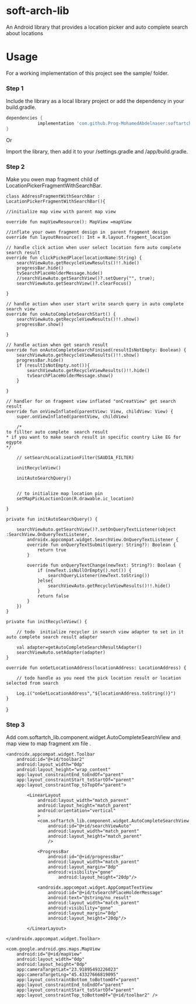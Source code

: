 # soft-arch-lib
An Android library that provides a location picker and auto complete search about locations

# Usage
For a working implementation of this project see the sample/ folder.

### Step 1

Include the library as a local library project or add the dependency in your build.gradle.

```groovy
dependencies {
	        implementation 'com.github.Prog-MohamedAbdelnaser:softartch-lib:Tag'
}
```
Or

Import the library, then add it to your /settings.gradle and /app/build.gradle. 

### Step 2
Make you owen map fragment child of LocationPickerFragmentWithSearchBar.



    class AddressFragmentWithSearchBar : LocationPickerFragmentWithSearchBar(){

    //initialize map view with parent map view

    override fun mapViewResource(): MapView =mapView

    //inflate your owen fragment design in  parent fragment design 
    override fun layoutResource(): Int = R.layout.fragment_location

    // handle click action when user select location form auto complete search result
    override fun clickPickedPlace(locationName:String) {
        searchViewAuto.getRecycleViewResults()!!.hide()
        progressBar.hide()
        tvSearchPlaceHolderMessage.hide()
        //searchViewAuto.getSearchView()?.setQuery("", true);
        searchViewAuto.getSearchView()?.clearFocus()

    }
    
    // handle action when user start write search query in auto complete search view
    override fun onAutoCompleteSearchStart() {
        searchViewAuto.getRecycleViewResults()!!.show()
        progressBar.show()

    }

    // handle action when get search result 
    override fun onAutoCompleteSearchFinised(resultIsNotEmpty: Boolean) {
        searchViewAuto.getRecycleViewResults()!!.show()
        progressBar.hide()
        if (resultIsNotEmpty.not()){
            searchViewAuto.getRecycleViewResults()!!.hide()
            tvSearchPlaceHolderMessage.show()
        }

    }

    // handler for on fragment view inflated "onCreatView" get search result 
    override fun onViewInflated(parentView: View, childView: View) {
        super.onViewInflated(parentView, childView)

        /*
	to fillter auto complete  search result 
	* if you want to make search result in specific country Like EG for egypte
	*/
	
        // setSearchLocalizationFilter(SAUDIA_FILTER)

        initRecycleView()

        initAutoSearchQuery()

	     
        // to initialize map location pin 
        setMapPickLoctionIcon(R.drawable.ic_location)
    
    }

    private fun initAutoSearchQuery() {

        searchViewAuto.getSearchView()?.setOnQueryTextListener(object :SearchView.OnQueryTextListener,
            androidx.appcompat.widget.SearchView.OnQueryTextListener {
            override fun onQueryTextSubmit(query: String?): Boolean {
                return true
            }

            override fun onQueryTextChange(newText: String?): Boolean {
                if (newText.isNullOrEmpty().not()) {
                    searchQueryListener(newText.toString())
                }else{
                    searchViewAuto.getRecycleViewResults()!!.hide()
                }
                return false
            }
        })
    }

    private fun initRecycleView() {

        // todo  initialize recycler in search view adapter to set in it auto complete search result adapter
        
        val adapter=getAutoCompleteSearchResultAdapter()
        searchViewAuto.setAdapter(adapter)
    }

    override fun onGetLocationAddress(locationAddress: LocationAddress) {

        // todo handle as you need the pick location result or location selected from search

        Log.i("onGetLocationAddress","${locationAddress.toString()}")
    }
}
### Step 3

Add com.softartch_lib.component.widget.AutoCompleteSearchView  and map view to map fragment xm file .


    <androidx.appcompat.widget.Toolbar
        android:id="@+id/toolbar2"
        android:layout_width="0dp"
        android:layout_height="wrap_content"
        app:layout_constraintEnd_toEndOf="parent"
        app:layout_constraintStart_toStartOf="parent"
        app:layout_constraintTop_toTopOf="parent">

            <LinearLayout
                android:layout_width="match_parent"
                android:layout_height="match_parent"
                android:orientation="vertical"
                >
                <com.softartch_lib.component.widget.AutoCompleteSearchView
                    android:id="@+id/searchViewAuto"
                    android:layout_width="match_parent"
                    android:layout_height="match_parent"
                    />

                <ProgressBar
                    android:id="@+id/progressBar"
                    android:layout_width="match_parent"
                    android:layout_margin="8dp"
                    android:visibility="gone"
                        android:layout_height="20dp"/>

                <androidx.appcompat.widget.AppCompatTextView
                    android:id="@+id/tvSearchPlaceHolderMessage"
                    android:text="@string/no_result"
                    android:layout_width="match_parent"
                    android:visibility="gone"
                    android:layout_margin="8dp"
                    android:layout_height="20dp"/>

            </LinearLayout>

    </androidx.appcompat.widget.Toolbar>

    <com.google.android.gms.maps.MapView
        android:id="@+id/mapView"
        android:layout_width="0dp"
        android:layout_height="0dp"
        app:cameraTargetLat="23.91895493226023"
        app:cameraTargetLng="45.43327666819095"
        app:layout_constraintBottom_toBottomOf="parent"
        app:layout_constraintEnd_toEndOf="parent"
        app:layout_constraintStart_toStartOf="parent"
        app:layout_constraintTop_toBottomOf="@+id/toolbar2" />

